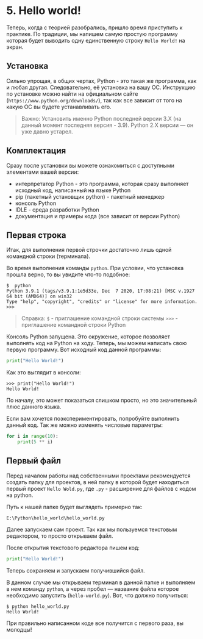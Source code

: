 # 5. Hello world!


Теперь, когда с теорией разобрались, пришло время приступить к практике. По традиции, мы напишем самую простую программу которая будет выводить одну единственную строку `Hello World!` на экран.


## Установка

Сильно упрощая, в общих чертах, Python - это такая же программа, как и любая другая. Следовательно, её установка на вашу ОС. Инструкцию по установке можно найти на официальном сайте (`https://www.python.org/downloads/`), так как все зависит от того на какую ОС вы будете устанавливать его.

> Важно: Установить именно Python последней версии 3.Х (на данный момент последняя версия - 3.9). Python 2.X версии — он уже давно устарел. 


## Комплектация

Сразу после установки вы можете ознакомиться с доступными элементами вашей версии:

- интерпретатор Python - это программа, которая сразу выполняет исходный код, написанный на языке Python
- pip (пакетный установщик python) - пакетный менеджер
- консоль Python
- IDLE - среда разработки Python
- документация и примеры кода (все зависит от версии Python)


## Первая строка

Итак, для выполнения первой строчки достаточно лишь одной командной строки (терминала).

Во время выполнения команды `python`. При условии, что установка прошла верно, то вы увидите что-то подобное:

```shell
$  python
Python 3.9.1 (tags/v3.9.1:1e5d33e, Dec  7 2020, 17:08:21) [MSC v.1927 64 bit (AMD64)] on win32
Type "help", "copyright", "credits" or "license" for more information.
>>>
```

> Справка:
> `$` - приглашение командной строки системы
> `>>>` - приглашение командной строки Python

Консоль Python запущена. Это окружение, которое позволяет выполнять код на Python на ходу. Теперь, мы можем написать свою первую программу. Вот исходный код данной программы:

```python
print("Hello World!")
```

Как это выглядит в консоли:

```shell
>>> print("Hello World!")
Hello World!
```

По началу, это может показаться слишком просто, но это значительный плюс данного языка.

Если вам хочется поэкспериментировать, попробуйте выполнить данный код. Так же можно изменять числовые параметры:

```python
for i in range(10):
	print(5 ** i)
```


## Первый файл

Перед началом работы над собственными проектами рекомендуется создать папку для проектов, в ней папку в которой будет находиться первый проект `Hello Wold.py`, где `.py` - расширение для файлов с кодом на python.

Путь к нашей папке будет выглядеть примерно так:

```
E:\Python\hello_world\hello_world.py
```
Далее запускаем сам проект. Так как мы пользуемся текстовым редактором, то просто открываем файл.

После открытия текстового редактора пишем код:

```python
print("Hello World!")
``` 
Теперь сохраняем и запускаем получившийся файл.

В данном случае мы открываем терминал в данной папке и выполняем в нем команду `python`, а через пробел — название файла которое необходимо запустить (`hello-world.py`). Вот, что должно получиться:

```shell
$ python hello_world.py
Hello World!
```

При правильно написанном коде все получится с первого раза, вы молодцы!
